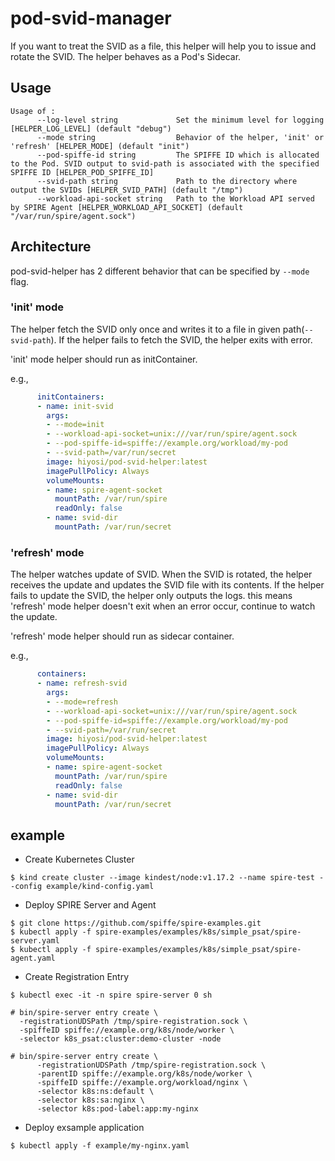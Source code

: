 # pod-svid-manager

If you want to treat the SVID as a file, this helper will help you to issue and rotate the SVID.
The helper behaves as a Pod's Sidecar.

## Usage

```
Usage of :
      --log-level string             Set the minimum level for logging [HELPER_LOG_LEVEL] (default "debug")
      --mode string                  Behavior of the helper, 'init' or 'refresh' [HELPER_MODE] (default "init")
      --pod-spiffe-id string         The SPIFFE ID which is allocated to the Pod. SVID output to svid-path is associated with the specified SPIFFE ID [HELPER_POD_SPIFFE_ID]
      --svid-path string             Path to the directory where output the SVIDs [HELPER_SVID_PATH] (default "/tmp")
      --workload-api-socket string   Path to the Workload API served by SPIRE Agent [HELPER_WORKLOAD_API_SOCKET] (default "/var/run/spire/agent.sock")
```

## Architecture

pod-svid-helper has 2 different behavior that can be specified by `--mode` flag.

### 'init' mode

The helper fetch the SVID only once and writes it to a file in given path(`--svid-path`).
If the helper fails to fetch the SVID, the helper exits with error.

'init' mode helper should run as initContainer.

e.g.,
```yaml
      initContainers:
      - name: init-svid
        args:
        - --mode=init
        - --workload-api-socket=unix:///var/run/spire/agent.sock
        - --pod-spiffe-id=spiffe://example.org/workload/my-pod
        - --svid-path=/var/run/secret
        image: hiyosi/pod-svid-helper:latest
        imagePullPolicy: Always
        volumeMounts:
        - name: spire-agent-socket
          mountPath: /var/run/spire
          readOnly: false
        - name: svid-dir
          mountPath: /var/run/secret
```

### 'refresh' mode

The helper watches update of SVID.
When the SVID is rotated, the helper receives the update and updates the SVID file with its contents.
If the helper fails to update the SVID, the helper only outputs the logs. this means 'refresh' mode helper doesn't exit when an error occur, continue to watch the update. 

'refresh' mode helper should run as sidecar container.

e.g.,
```yaml
      containers:
      - name: refresh-svid
        args:
        - --mode=refresh
        - --workload-api-socket=unix:///var/run/spire/agent.sock
        - --pod-spiffe-id=spiffe://example.org/workload/my-pod
        - --svid-path=/var/run/secret
        image: hiyosi/pod-svid-helper:latest
        imagePullPolicy: Always
        volumeMounts:
        - name: spire-agent-socket
          mountPath: /var/run/spire
          readOnly: false
        - name: svid-dir
          mountPath: /var/run/secret
```

## example

- Create Kubernetes Cluster
```
$ kind create cluster --image kindest/node:v1.17.2 --name spire-test --config example/kind-config.yaml
```

- Deploy SPIRE Server and Agent  
```
$ git clone https://github.com/spiffe/spire-examples.git
$ kubectl apply -f spire-examples/examples/k8s/simple_psat/spire-server.yaml
$ kubectl apply -f spire-examples/examples/k8s/simple_psat/spire-agent.yaml
```

- Create Registration Entry

```
$ kubectl exec -it -n spire spire-server 0 sh

# bin/spire-server entry create \ 
  -registrationUDSPath /tmp/spire-registration.sock \ 
  -spiffeID spiffe://example.org/k8s/node/worker \ 
  -selector k8s_psat:cluster:demo-cluster -node

# bin/spire-server entry create \
      -registrationUDSPath /tmp/spire-registration.sock \
      -parentID spiffe://example.org/k8s/node/worker \
      -spiffeID spiffe://example.org/workload/nginx \
      -selector k8s:ns:default \
      -selector k8s:sa:nginx \
      -selector k8s:pod-label:app:my-nginx
```

- Deploy exsample application

```
$ kubectl apply -f example/my-nginx.yaml
```
